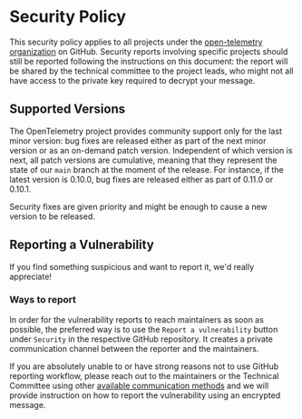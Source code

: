 # Security Policy

This security policy applies to all projects under the [open-telemetry organization][gh-organization] on GitHub. Security reports involving specific projects should still be reported following the instructions on this document: the report will be shared by the technical committee to the project leads, who might not all have access to the private key required to decrypt your message.

## Supported Versions

The OpenTelemetry project provides community support only for the last minor version: bug fixes are released either as part of the next minor version or as an on-demand patch version. Independent of which version is next, all patch versions are cumulative, meaning that they represent the state of our `main` branch at the moment of the release. For instance, if the latest version is 0.10.0, bug fixes are released either as part of 0.11.0 or 0.10.1.

Security fixes are given priority and might be enough to cause a new version to be released.

## Reporting a Vulnerability

If you find something suspicious and want to report it, we'd really appreciate! 

### Ways to report

In order for the vulnerability reports to reach maintainers as soon as possible,
the preferred way is to use the `Report a vulnerability` button under `Security`
in the respective GitHub repository. It creates a private communication channel
between the reporter and the maintainers.

If you are absolutely unable to or have strong reasons not to use GitHub reporting
workflow, please reach out to the maintainers or the Technical Committee using other
[available communication methods](https://opentelemetry.io/community/) and we will
provide instruction on how to report the vulnerability using an encrypted message.

[gh-organization]: https://github.com/open-telemetry
